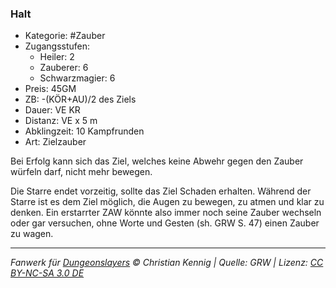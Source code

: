 ### Halt

- Kategorie: #Zauber
- Zugangsstufen:
  - Heiler: 2
  - Zauberer: 6
  - Schwarzmagier: 6
- Preis: 45GM
- ZB: -(KÖR+AU)/2 des Ziels
- Dauer: VE KR
- Distanz: VE x 5 m
- Abklingzeit: 10 Kampfrunden
- Art: Zielzauber



Bei Erfolg kann sich das Ziel, welches keine Abwehr gegen den Zauber würfeln darf, nicht mehr bewegen.

Die Starre endet vorzeitig, sollte das Ziel Schaden erhalten. Während der Starre ist es dem Ziel möglich, die Augen zu bewegen, zu atmen und klar zu denken. Ein erstarrter ZAW könnte also immer noch seine Zauber wechseln oder gar versuchen, ohne Worte und Gesten (sh. GRW S. 47) einen Zauber zu wagen.

---

_Fanwerk für [Dungeonslayers](https://www.dungeonslayers.net/) © Christian Kennig | Quelle: GRW | Lizenz: [CC BY-NC-SA 3.0 DE](https://creativecommons.org/licenses/by-nc-sa/3.0/de/)_
